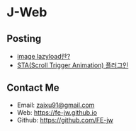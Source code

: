 # **J-Web**

## **Posting**
* [image lazyload란?](posts/220520/README.md)
* [STA(Scroll Trigger Animation) 플러그인](posts/220527/README.md)

## **Contact Me**
* Email: zaixu91@gmail.com
* Web: https://fe-jw.github.io
* Github: https://github.com/FE-jw